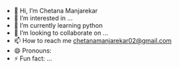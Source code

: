 - 👋 Hi, I’m Chetana Manjarekar
- 👀 I’m interested in ...
- 🌱 I’m currently learning python
- 💞️ I’m looking to collaborate on ...
- 📫 How to reach me chetanamanjarekar02@gmail.com
- 😄 Pronouns: 
- ⚡ Fun fact: ...

<!---
chetanamanjarekar/chetanamanjarekar is a ✨ special ✨ repository because its `README.md` (this file) appears on your GitHub profile.
You can click the Preview link to take a look at your changes.
--->
